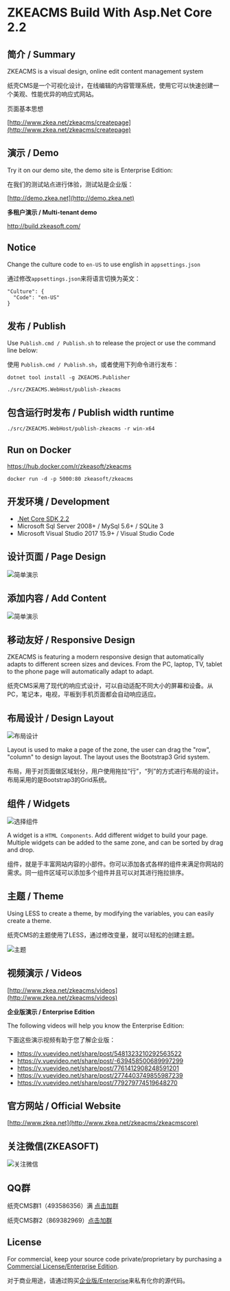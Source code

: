 ﻿# ZKEACMS Build With Asp.Net Core 2.2
## 简介 / Summary
ZKEACMS is a visual design, online edit content management system

纸壳CMS是一个可视化设计，在线编辑的内容管理系统，使用它可以快速创建一个美观、性能优异的响应式网站。

页面基本思想

[http://www.zkea.net/zkeacms/createpage](http://www.zkea.net/zkeacms/createpage)
## 演示 / Demo
Try it on our demo site, the demo site is Enterprise Edition:

在我们的测试站点进行体验，测试站是企业版：

[http://demo.zkea.net](http://demo.zkea.net)

**多租户演示 / Multi-tenant demo**

http://build.zkeasoft.com/

## Notice
Change the culture code to `en-US` to use english in `appsettings.json`

通过修改`appsettings.json`来将语言切换为英文：

```
"Culture": {
  "Code": "en-US"
}
```
## 发布 / Publish

Use `Publish.cmd / Publish.sh` to release the project or use the command line below:

使用 `Publish.cmd / Publish.sh`，或者使用下列命令进行发布：
```
dotnet tool install -g ZKEACMS.Publisher
```
```
./src/ZKEACMS.WebHost/publish-zkeacms
```
## 包含运行时发布 / Publish width runtime
```
./src/ZKEACMS.WebHost/publish-zkeacms -r win-x64
```
## Run on Docker
https://hub.docker.com/r/zkeasoft/zkeacms
```
docker run -d -p 5000:80 zkeasoft/zkeacms
```

## 开发环境 / Development
* [.Net Core SDK 2.2](https://aka.ms/dotnet-download)
* Microsoft Sql Server 2008+ / MySql 5.6+ / SQLite 3
* Microsoft Visual Studio 2017 15.9+ / Visual Studio Code

## 设计页面 / Page Design
![简单演示](http://ww4.sinaimg.cn/mw690/005zTNGqgw1f5e6o2kejlg30dw08an3g.gif)

## 添加内容 / Add Content
![简单演示](http://ww3.sinaimg.cn/mw690/005zTNGqgw1f4wcc6gjqqg30dw08g4jr.gif)

## 移动友好 / Responsive Design
ZKEACMS is featuring a modern responsive design that automatically adapts to different screen sizes and devices. From the PC, laptop, TV, tablet to the phone page will automatically adapt to adapt.

纸壳CMS采用了现代的响应式设计，可以自动适配不同大小的屏幕和设备。从PC，笔记本，电视，平板到手机页面都会自动响应适应。

## 布局设计 / Design Layout
![布局设计](https://cloud.githubusercontent.com/assets/6006218/23800807/b4298c0a-05e8-11e7-834f-fef335e64a94.jpg)

Layout is used to make a page of the zone, the user can drag the "row", "column" to design layout. The layout uses the Bootstrap3 Grid system.

布局，用于对页面做区域划分，用户使用拖拉“行”，“列”的方式进行布局的设计。布局采用的是Bootstrap3的Grid系统。


## 组件 / Widgets
![选择组件](https://cloud.githubusercontent.com/assets/6006218/23800984/5c243978-05e9-11e7-8804-6a82e92b519b.png)

A widget is a `HTML Components`. Add different widget to build your page. Multiple widgets can be added to the same zone, and can be sorted by drag and drop. 

组件，就是于丰富网站内容的小部件。你可以添加各式各样的组件来满足你网站的需求。同一组件区域可以添加多个组件并且可以对其进行拖拉排序。

## 主题 / Theme

Using LESS to create a theme, by modifying the variables, you can easily create a theme.

纸壳CMS的主题使用了LESS，通过修改变量，就可以轻松的创建主题。

![主题](https://cloud.githubusercontent.com/assets/6006218/23801129/f5be52ee-05e9-11e7-8a7e-6465a4cb3c9f.jpg)

## 视频演示 / Videos
[http://www.zkea.net/zkeacms/videos](http://www.zkea.net/zkeacms/videos)

**企业版演示 / Enterprise Edition**

The following videos will help you know the Enterprise Edition:

下面这些演示视频有助于您了解企业版：
- https://v.vuevideo.net/share/post/5481323210292563522 
- https://v.vuevideo.net/share/post/-639458500689997299
- https://v.vuevideo.net/share/post/7761412908248591201 
- https://v.vuevideo.net/share/post/2774403749855987239 
- https://v.vuevideo.net/share/post/779279774519648270 


## 官方网站 / Official Website
[http://www.zkea.net](http://www.zkea.net/zkeacms/zkeacmscore)


## 关注微信(ZKEASOFT)
![关注微信](http://www.zkea.net/UpLoad/Images/20160318/263801921375bdf2.jpg)

## QQ群
纸壳CMS群1（493586356）满 [点击加群](https://jq.qq.com/?_wv=1027&k=5SlfPaT)

纸壳CMS群2（869382969）[点击加群](https://jq.qq.com/?_wv=1027&k=5A7a3Zt)

## License
For commercial, keep your source code private/proprietary by purchasing a [Commercial License/Enterprise Edition](https://github.com/SeriaWei/ZKEACMS.Core/wiki/Purchase-commercial-license).

对于商业用途，请通过购买[企业版/Enterprise](http://www.zkea.net/zkeacms/enterprise)来私有化你的源代码。
